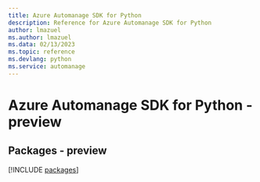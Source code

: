 ```yaml
---
title: Azure Automanage SDK for Python
description: Reference for Azure Automanage SDK for Python
author: lmazuel
ms.author: lmazuel
ms.data: 02/13/2023
ms.topic: reference
ms.devlang: python
ms.service: automanage
---
```

# Azure Automanage SDK for Python - preview
## Packages - preview
[!INCLUDE [packages](automanage-index.md)]